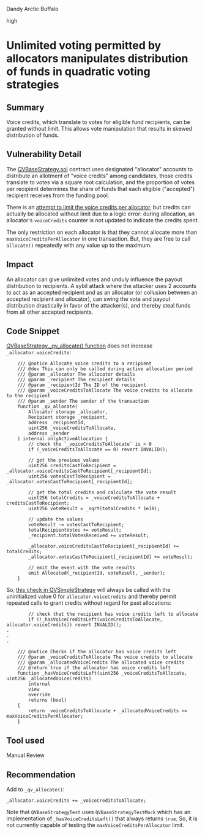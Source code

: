 Dandy Arctic Buffalo

high

# Unlimited voting permitted by allocators manipulates distribution of funds in quadratic voting strategies
## Summary
Voice credits, which translate to votes for eligible fund recipients, can be granted without limit. This allows vote manipulation that results in skewed distribution of funds.

## Vulnerability Detail
The [QVBaseStrategy.sol](https://github.com/allo-protocol/allo-v2/blob/main/contracts/strategies/qv-base/QVBaseStrategy.sol) contract uses designated "allocator" accounts to distribute an allotment of "voice credits" among candidates, those credits translate to votes via a square root calculation, and the proportion of votes per recipient determines the share of funds that each eligible ("accepted") recipient receives from the funding pool. 

There is an [attempt to limit the voice credits per allocator](https://github.com/allo-protocol/allo-v2/blob/851571c27df5c16f6586ece2a1cb6fd0acf04ec9/contracts/strategies/qv-simple/QVSimpleStrategy.sol#L104), but credits can actually be allocated without limit due to a logic error:  during allocation, an allocator's `voiceCredits` counter is not updated to indicate the credits spent.

The only restriction on each allocator is that they cannot allocate more than `maxVoiceCreditsPerAllocator` in one transaction. But, they are free to call `allocate()` repeatedly with any value up to the maximum.

## Impact
An allocator can give unlimited votes and unduly influence the payout distribution to recipients. A sybil attack where the attacker uses 2 accounts to act as an accepted recipient and as an allocator (or collusion between an accepted recipient and allocator), can swing the vote and payout distribution drastically in favor of the attacker(s), and thereby steal funds from all other accepted recipients.

## Code Snippet
[QVBaseStrategy._qv_allocate() function](https://github.com/allo-protocol/allo-v2/blob/851571c27df5c16f6586ece2a1cb6fd0acf04ec9/contracts/strategies/qv-base/QVBaseStrategy.sol#L499-L534) does not increase `_allocator.voiceCredits`:
```solidity
    /// @notice Allocate voice credits to a recipient
    /// @dev This can only be called during active allocation period
    /// @param _allocator The allocator details
    /// @param _recipient The recipient details
    /// @param _recipientId The ID of the recipient
    /// @param _voiceCreditsToAllocate The voice credits to allocate to the recipient
    /// @param _sender The sender of the transaction
    function _qv_allocate(
        Allocator storage _allocator,
        Recipient storage _recipient,
        address _recipientId,
        uint256 _voiceCreditsToAllocate,
        address _sender
    ) internal onlyActiveAllocation {
        // check the `_voiceCreditsToAllocate` is > 0
        if (_voiceCreditsToAllocate == 0) revert INVALID();

        // get the previous values
        uint256 creditsCastToRecipient = _allocator.voiceCreditsCastToRecipient[_recipientId];
        uint256 votesCastToRecipient = _allocator.votesCastToRecipient[_recipientId];

        // get the total credits and calculate the vote result
        uint256 totalCredits = _voiceCreditsToAllocate + creditsCastToRecipient;
        uint256 voteResult = _sqrt(totalCredits * 1e18);

        // update the values
        voteResult -= votesCastToRecipient;
        totalRecipientVotes += voteResult;
        _recipient.totalVotesReceived += voteResult;

        _allocator.voiceCreditsCastToRecipient[_recipientId] += totalCredits;
        _allocator.votesCastToRecipient[_recipientId] += voteResult;

        // emit the event with the vote results
        emit Allocated(_recipientId, voteResult, _sender);
    }
```
So, [this check in QVSimpleStrategy](https://github.com/allo-protocol/allo-v2/blob/851571c27df5c16f6586ece2a1cb6fd0acf04ec9/contracts/strategies/qv-simple/QVSimpleStrategy.sol#L150C5-L150C5) will always be called with the uninitialized value 0 for `allocator.voiceCredits` and thereby permit repeated calls to grant credits without regard for past allocations:
```solidity
        // check that the recipient has voice credits left to allocate
        if (!_hasVoiceCreditsLeft(voiceCreditsToAllocate, allocator.voiceCredits)) revert INVALID();
.
.
.

    /// @notice Checks if the allocator has voice credits left
    /// @param _voiceCreditsToAllocate The voice credits to allocate
    /// @param _allocatedVoiceCredits The allocated voice credits
    /// @return true if the allocator has voice credits left
    function _hasVoiceCreditsLeft(uint256 _voiceCreditsToAllocate, uint256 _allocatedVoiceCredits)
        internal
        view
        override
        returns (bool)
    {
        return _voiceCreditsToAllocate + _allocatedVoiceCredits <= maxVoiceCreditsPerAllocator;
    }
```

## Tool used

Manual Review

## Recommendation
Add to `_qv_allocate()`:
```solidity
_allocator.voiceCredits += _voiceCreditsToAllocate;
```
Note that `QVBaseStrategyTest` uses `QVBaseStrategyTestMock` which has an implementation of `_hasVoiceCreditsLeft()` that always returns `true`. So, it is not currently capable of testing the `maxVoiceCreditsPerAllocator` limit.
